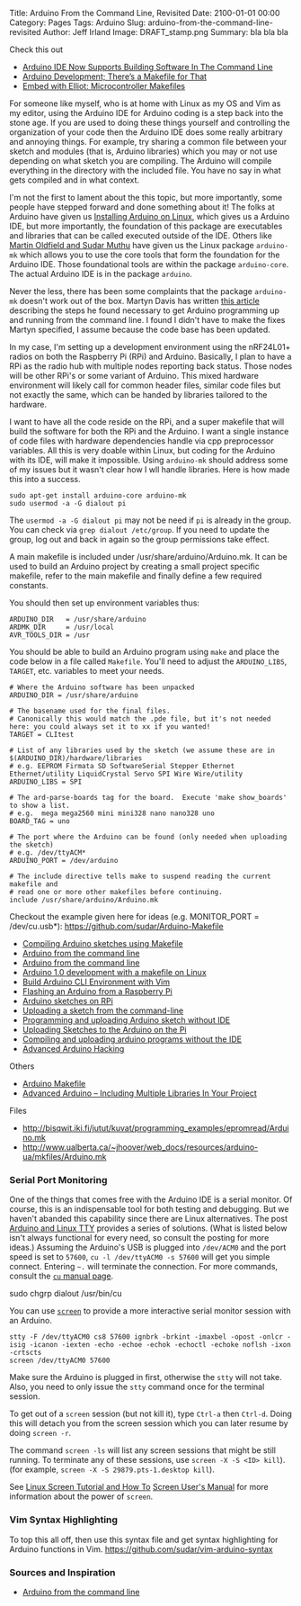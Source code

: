 Title: Arduino From the Command Line, Revisited
Date: 2100-01-01 00:00
Category: Pages
Tags: Arduino
Slug: arduino-from-the-command-line-revisited
Author: Jeff Irland
Image: DRAFT_stamp.png
Summary: bla bla bla

Check this out
* [Arduino IDE Now Supports Building Software In The Command Line](http://www.lifehacker.com.au/2015/11/arduino-ide-now-supports-building-software-in-the-command-line/)
* [Arduino Development; There’s a Makefile for That](http://hackaday.com/2015/10/01/arduino-development-theres-a-makefile-for-that/)
* [Embed with Elliot: Microcontroller Makefiles](http://hackaday.com/2016/03/15/embed-with-elliot-microcontroller-makefiles/)

For someone like myself, who is at home with Linux as my OS and Vim as my editor,
using the Arduino IDE for Arduino coding is a step back into the stone age.
If you are used to doing these things yourself and controlling the organization of your code
then the Arduino IDE does some really arbitrary and annoying things.
For example, try sharing a common file between your sketch and modules (that is, Arduino libraries)
which you may or not use depending on what sketch you are compiling.
The Arduino will compile everything in the directory with the included file.
You have no say in what gets compiled and in what context.

I'm not the first to lament about the this topic, but more importantly, some people
have stepped forward and done something about it!
The folks at Arduino have given us [Installing Arduino on Linux][01], which gives us
a Arduino IDE, but more importantly, the foundation of this package are executables and libraries
that can be called executed outside of the IDE.
Others like [Martin Oldfield and Sudar Muthu][02] have given us the Linux package `arduino-mk`
which allows you to use the core tools that form the foundation for the Arduino IDE.
Those foundational tools are within the package `arduino-core`.
The actual Arduino IDE is in the package `arduino`.

Never the less, there has been some complaints that the package `arduino-mk` doesn't work out of the box.
Martyn Davis has written [this article][03] describing the steps he found necessary
to get Arduino programming up and running from the command line.
I found I didn't have to make the fixes Martyn specified, I assume because the code base has been updated.

In my case, I'm setting up a development environment
using the nRF24L01+ radios on both the Raspberry Pi (RPi) and Arduino.
Basically, I plan to have a RPi as the radio hub with multiple nodes reporting back status.
Those nodes will be other RPi's or some variant of Arduino.
This mixed hardware environment will likely call for common header files,
similar code files but not exactly the same, which can be handed by libraries tailored to the hardware.

I want to have all the code reside on the RPi,
and a super makefile that will build the software for both the RPi and the Arduino.
I want a single instance of code files with hardware dependencies handle via cpp preprocessor variables.
All this is very doable within Linux, but coding for the Arduino with its IDE, will make it impossible.
Using `arduino-mk` should address some of my issues but it wasn't clear how I wll handle libraries.
Here is how made this into a success.

```
sudo apt-get install arduino-core arduino-mk
sudo usermod -a -G dialout pi
```
The `usermod -a -G dialout pi` may not be need if `pi` is already in the group.
You can check via `grep dialout /etc/group`.
If you need to update the group, log out and back in again so the group permissions take effect.

A main makefile is included under /usr/share/arduino/Arduino.mk. It can be used to build an Arduino project by creating a small project specific makefile, refer to the main makefile and finally define a few required constants.

You should then set up environment variables thus:

```
ARDUINO_DIR   = /usr/share/arduino
ARDMK_DIR     = /usr/local
AVR_TOOLS_DIR = /usr
```

You should be able to build an Arduino program using `make` and place the code
below in a file called `Makefile`.
You'll need to adjust the `ARDUINO_LIBS`, `TARGET`, etc. variables to meet your needs.

```
# Where the Arduino software has been unpacked
ARDUINO_DIR = /usr/share/arduino

# The basename used for the final files.
# Canonically this would match the .pde file, but it's not needed here: you could always set it to xx if you wanted!
TARGET = CLItest

# List of any libraries used by the sketch (we assume these are in $(ARDUINO_DIR)/hardware/libraries
# e.g. EEPROM Firmata SD SoftwareSerial Stepper Ethernet Ethernet/utility LiquidCrystal Servo SPI Wire Wire/utility
ARDUINO_LIBS = SPI

# The ard-parse-boards tag for the board.  Execute 'make show_boards' to show a list.
# e.g.  mega mega2560 mini mini328 nano nano328 uno
BOARD_TAG = uno

# The port where the Arduino can be found (only needed when uploading the sketch)
# e.g. /dev/ttyACM*
ARDUINO_PORT = /dev/arduino

# The include directive tells make to suspend reading the current makefile and
# read one or more other makefiles before continuing.
include /usr/share/arduino/Arduino.mk
```

Checkout the example given here for ideas (e.g. MONITOR_PORT = /dev/cu.usb*): https://github.com/sudar/Arduino-Makefile

* [Compiling Arduino sketches using Makefile](http://hardwarefun.com/tutorials/compiling-arduino-sketches-using-makefile)
* [Arduino from the command line](http://blag.pseudoberries.com/post/1036381516/arduino-from-the-command-line)
* [Arduino from the command line](http://www.themgames.net/arduino-from-the-command-line/)
* [Arduino 1.0 development with a makefile on Linux](http://www.itopen.it/2012/02/12/arduino-1-0-development-with-a-makefile/)
* [Build Arduino CLI Environment with Vim](http://arduinoexplained.blogspot.com/2012/10/build-arduino-cli-environment-with-vim.html)
* [Flashing an Arduino from a Raspberry Pi](http://blog.hekkers.net/2013/11/02/flashing-an-arduino-from-a-raspberry-pi/)
* [Arduino sketches on RPi](http://jeelabs.org/2013/01/17/arduino-sketches-on-rpi/)
* [Uploading a sketch from the command-line](http://www.jamesrobertson.eu/blog/2012/sep/20/uploading-a-sketch-from-the-comman.html)
* [Programming and uploading Arduino sketch without IDE](http://www.linuxcircle.com/2013/05/15/programming-and-uploading-arduino-sketch-without-ide/)
* [Uploading Sketches to the Arduino on the Pi](http://www.deanmao.com/2012/08/10/uploading-sketches-to-the-arduino-on-the-pi/)
* [Compiling and uploading arduino programs without the IDE](http://www.vascop.com/compiling-and-uploading-arduino-programs-without-the-ide.html)
* [Advanced Arduino Hacking](http://pragprog.com/magazines/2011-04/advanced-arduino-hacking)

Others
* [Arduino Makefile](http://ed.am/dev/make/arduino-mk)
* [Advanced Arduino – Including Multiple Libraries In Your Project](http://provideyourown.com/2011/advanced-arduino-including-multiple-libraries/)

Files
* http://bisqwit.iki.fi/jutut/kuvat/programming_examples/epromread/Arduino.mk
* http://www.ualberta.ca/~jhoover/web_docs/resources/arduino-ua/mkfiles/Arduino.mk


### Serial Port Monitoring
One of the things that comes free with the Arduino IDE is a serial monitor.
Of course, this is an indispensable tool for both testing and debugging.
But we haven't abanded this capability since there are Linux alternatives.
The post [Arduino and Linux TTY][04] provides a series of solutions.
(What is listed below isn't always functional for every need, so consult the posting for more ideas.)
Assuming the Arduino's USB is plugged into `/dev/ACM0` and the port speed is set to `57600`,
`cu -l /dev/ttyACM0 -s 57600` will get you simple connect.
Entering `~.` will terminate the connection.
For more commands, consult the [`cu` manual page][07].

sudo chgrp dialout /usr/bin/cu

You can use [`screen`][08] to provide a more interactive serial monitor session with an Arduino.

```
stty -F /dev/ttyACM0 cs8 57600 ignbrk -brkint -imaxbel -opost -onlcr -isig -icanon -iexten -echo -echoe -echok -echoctl -echoke noflsh -ixon -crtscts
screen /dev/ttyACM0 57600
```

Make sure the Arduino is plugged in first, otherwise the `stty` will not take.
Also, you need to only issue the `stty` command once for the terminal session.

To get out of a `screen` session (but not kill it), type `Ctrl-a` then `Ctrl-d`.
Doing this will detach you from the screen session which you can later resume by doing `screen -r`.

The command `screen -ls` will list any screen sessions that might be still running.
To terminate any of these sessions, use  `screen -X -S <ID> kill`).
(for example, `screen -X -S 29879.pts-1.desktop kill`).

See [Linux Screen Tutorial and How To][05]
[Screen User's Manual][06] for more information about the power of `screen`.


### Vim Syntax Highlighting
To top this all off, then use this syntax file and get syntax highlighting for Arduino functions in Vim.
https://github.com/sudar/vim-arduino-syntax


### Sources and Inspiration
* [Arduino from the command line](http://www.mjoldfield.com/atelier/2009/02/arduino-cli.html)



[01]:http://playground.arduino.cc/Learning/Linux
[02]:http://www.mjoldfield.com/atelier/2009/02/arduino-cli.html
[03]:http://www.martyndavis.com/?p=335
[04]:http://playground.arduino.cc/Interfacing/LinuxTTY
[05]:http://www.rackaid.com/resources/linux-screen-tutorial-and-how-to/
[06]:http://www.gnu.org/software/screen/manual/screen.html#Overview
[07]:http://linux.die.net/man/1/cu
[08]:http://www.computerhope.com/unix/screen.htm
[09]:
[10]:
